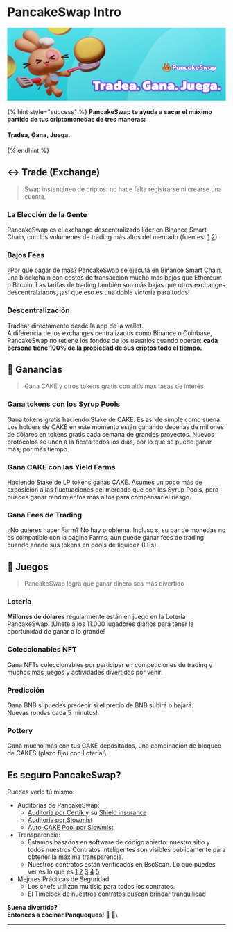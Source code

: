 # PancakeSwap Intro

![](<.gitbook/assets/masthead-twitter (1).png>)

{% hint style="success" %}
**PancakeSwap te ayuda a sacar el máximo partido de tus criptomonedas de tres maneras:**

#### Tradea, Gana, Juega.
{% endhint %}

## ↔️ Trade (Exchange)

> Swap instantáneo de criptos: no hace falta registrarse ni crearse una cuenta.

### La Elección de la Gente

PancakeSwap es el exchange descentralizado líder en Binance Smart Chain, con los volúmenes de trading más altos del mercado (fuentes: [1](https://www.coingecko.com/en/exchanges/decentralized) [2](https://coinmarketcap.com/rankings/exchanges/dex/)).

### Bajos Fees

¿Por qué pagar de más? PancakeSwap se ejecuta en Binance Smart Chain, una blockchain con costos de transacción mucho más bajos que Ethereum o Bitcoin. Las tarifas de trading también son más bajas que otros exchanges descentralziados, ¡así que eso es una doble victoria para todos!

### Descentralización

Tradear directamente desde la app de la wallet.\
A diferencia de los exchanges centralizados como Binance o Coinbase, PancakeSwap no retiene los fondos de los usuarios cuando operan: **cada persona tiene 100% de la propiedad de sus criptos todo el tiempo.**

## 💸 Ganancias

> Gana CAKE y otros tokens gratis con altísimas tasas de interés

### Gana tokens con los Syrup Pools

Gana tokens gratis haciendo Stake de CAKE. Es así de simple como suena. \
Los holders de CAKE en este momento están ganando decenas de millones de dólares en tokens gratis cada semana de grandes proyectos. Nuevos protocolos se unen a la fiesta todos los días, por lo que se puede ganar más, por más tiempo.



### Gana CAKE con las Yield Farms

Haciendo Stake  de LP tokens ganas CAKE.  Asumes un poco más de exposición a las fluctuaciones del mercado que con los Syrup Pools, pero puedes ganar rendimientos más altos para compensar el riesgo.

### Gana Fees de Trading

¿No quieres hacer Farm? No hay problema. Incluso si su par de monedas no es compatible con la página Farms, aún puede ganar fees de trading cuando añade sus tokens en pools de liquidez (LPs).

## 🎲 Juegos

> PancakeSwap logra que ganar dinero sea más divertido

### Lotería

**Millones de dólares** regularmente están en juego en la Lotería PancakeSwap. ¡Únete a los 11.000 jugadores diarios para tener la oportunidad de ganar a lo grande!

### Coleccionables NFT&#x20;

Gana NFTs coleccionables por participar en competiciones de trading y muchos más juegos y actividades divertidas por venir.

### Predicción

Gana BNB si puedes predecir si el precio de BNB subirá o bajará.\
Nuevas rondas cada 5 minutos!

### Pottery

Gana mucho más con tus CAKE depositados, una combinación de bloqueo de CAKES (plazo fijo) con Lotería!\


## Es seguro PancakeSwap?

Puedes verlo tú mismo:

* Auditorías de PancakeSwap:&#x20;
  * [Auditoría por Certik ](https://github.com/slowmist/Knowledge-Base/blob/master/open-report/Smart%20Contract%20Security%20Audit%20Report%20%20-%20PancakeSwap.pdf)y su [Shield insurance](https://shield.certik.foundation/)
  * [Auditoría por Slowmist ](https://github.com/slowmist/Knowledge-Base/blob/master/open-report/Smart%20Contract%20Security%20Audit%20Report%20%20-%20PancakeSwap.pdf)
  * [Auto-CAKE Pool por Slowmist](https://github.com/slowmist/Knowledge-Base/blob/master/open-report/Smart%20Contract%20Security%20Audit%20Report%20-%20CakeVault.pdf)
* Transparencia:
  * Estamos basados en software de código abierto: nuestro sitio y todos nuestros Contratos Inteligentes son visibles públicamente para obtener la máxima transparencia.
  * Nuestros contratos están verificados en BscScan. Lo que puedes ver es lo que es [1](https://bscscan.com/address/0x10ED43C718714eb63d5aA57B78B54704E256024E) [2](https://bscscan.com/address/0x73feaa1ee314f8c655e354234017be2193c9e24e#code) [3](https://bscscan.com/address/0xbcfccbde45ce874adcb698cc183debcf17952812) [4](https://bscscan.com/address/0x1b96b92314c44b159149f7e0303511fb2fc4774f#code) [5](https://bscscan.com/address/0x92E8CeB7eAeD69fB6E4d9dA43F605D2610214E68)&#x20;
* Mejores Prácticas de Seguridad:
  * Los chefs utilizan multisig para todos los contratos.
  * El Timelock de nuestros contratos buscan brindar tranquilidad



**Suena divertido?**\
**Entonces a cocinar Panqueques!** 🐰 🥞\
****
